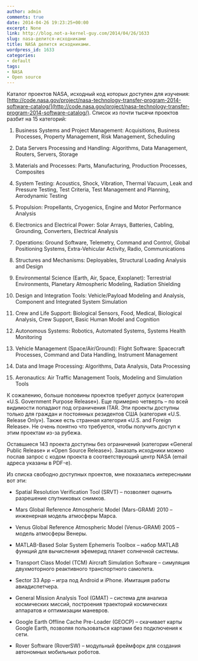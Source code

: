 ```yaml
---
author: admin
comments: true
date: 2014-04-26 19:23:25+00:00
excerpt: None
link: http://blog.not-a-kernel-guy.com/2014/04/26/1633
slug: nasa-делится-исходниками
title: NASA делится исходниками.
wordpress_id: 1633
categories:
- default
tags:
- NASA
- Open source
---
```


Каталог проектов NASA, исходный код которых доступен для изучения: [http://code.nasa.gov/project/nasa-technology-transfer-program-2014-software-catalog/](http://code.nasa.gov/project/nasa-technology-transfer-program-2014-software-catalog/). Список из почти тысячи проектов разбит на 15 категорий:





	
  1. Business Systems and Project Management: Acquisitions, Business Processes, Property Management, Risk Management, Scheduling

	
  2. Data Servers Processing and Handling: Algorithms, Data Management, Routers, Servers, Storage

	
  3. Materials and Processes: Parts, Manufacturing, Production Processes, Composites

	
  4. System Testing: Acoustics, Shock, Vibration, Thermal Vacuum, Leak and Pressure Testing, Test Criteria, Test Management and Planning, Aerodynamic Testing

	
  5. Propulsion: Propellants, Cryogenics, Engine and Motor Performance Analysis

	
  6. Electronics and Electrical Power: Solar Arrays, Batteries, Cabling, Grounding, Converters, Electrical Analysis

	
  7. Operations: Ground Software, Telemetry, Command and Control, Global Positioning Systems, Extra-Vehicular Activity, Radio, Communications

	
  8. Structures and Mechanisms: Deployables, Structural Loading Analysis and Design

	
  9. Environmental Science (Earth, Air, Space, Exoplanet): Terrestrial Environments, Planetary Atmospheric Modeling, Radiation Shielding

	
  10. Design and Integration Tools: Vehicle/Payload Modeling and Analysis, Component and Integrated System Simulation

	
  11. Crew and Life Support: Biological Sensors, Food, Medical, Biological Analysis, Crew Support, Basic Human Model and Cognition

	
  12. Autonomous Systems: Robotics, Automated Systems, Systems Health Monitoring

	
  13. Vehicle Management (Space/Air/Ground): Flight Software: Spacecraft Processes, Command and Data Handling, Instrument Management

	
  14. Data and Image Processing: Algorithms, Data Analysis, Data Processing

	
  15. Aeronautics: Air Traffic Management Tools, Modeling and Simulation Tools



К сожалению, больше половины проектов требует допуск (категория «U.S. Government Purpose Release»).  Еще примерно четверть – по всей видимости попадают под ограничения ITAR. Эти проекты доступны только для граждан и постоянных резидентов США (категория «U.S. Release Only»). Также есть странная категория «U.S. and Foreign Release». Не очень понятно что требуется, чтобы получить доступ к этим проектам из-за рубежа.

Оставшиеся 143 проекта доступны без ограничений (категории «General Public Release» и «Open Source Release»). Заказать исходники можно послав запрос с кодом проекта в соответствующий центр NASA (email адреса указаны в PDF-е). 

Из списка свободно доступных проектов, мне показались интересными вот эти:


	
  * Spatial Resolution Verification Tool (SRVT) – позволяет оценить разрешение спутниковых снимков.

	
  * Mars Global Reference Atmospheric Model (Mars-GRAM) 2010 – инженерная модель атмосферы Марса.

	
  * Venus Global Reference Atmospheric Model (Venus-GRAM) 2005 – модель атмосферы Венеры.

	
  * MATLAB-Based Solar System Ephemeris Toolbox – набор MATLAB функций для вычисления эфемерид планет солнечной системы.

	
  * Transport Class Model (TCM) Aircraft Simulation Software – симуляция двухмоторного реактивного транспортного самолета.

	
  * Sector 33 App – игра под Android и iPhone. Имитация работы авиадиспетчера.

	
  * General Mission Analysis Tool (GMAT) – система для анализа космических миссий, построения траекторий космических аппаратов и оптимизации маневров.

	
  * Google Earth Offline Cache Pre-Loader (GEOCP) – скачивает карты Google Earth, позволяя пользоваться картами без подключения к сети.

	
  * Rover Software (RoverSW) – модульный фреймфорк для создания автономных мобильных роботов.





